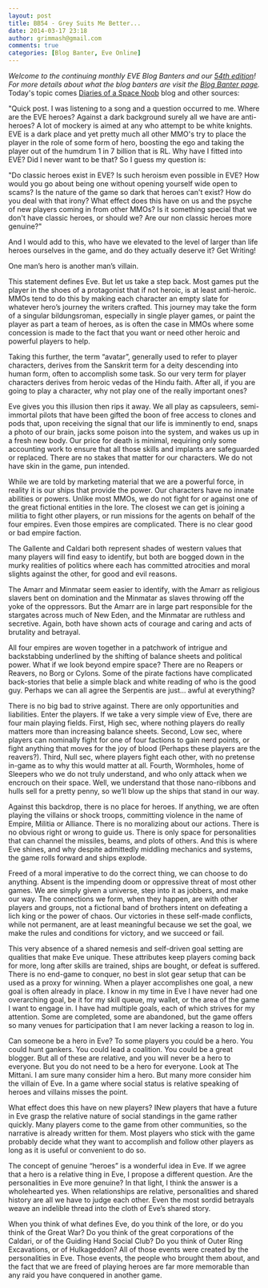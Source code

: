 ```yaml
---
layout: post
title: BB54 - Grey Suits Me Better...
date: 2014-03-17 23:18
author: grimmash@gmail.com
comments: true
categories: [Blog Banter, Eve Online]
---
```

<div><i>Welcome to the continuing monthly EVE Blog Banters and our <a href="http://www.ninveah.com/2014/03/blog-banter-54-heroes.html" target="_blank">54th edition</a>! For more details about what the blog banters are visit the <a href="http://www.ninveah.com/p/blog-banters.html" target="_blank">Blog Banter page</a>.</i></div>
Today's topic comes <a href="http://diaries-of-a-space-noob.blogspot.ca/2014/02/day-612-swashbucklin-in-brooklyn.html" target="_blank">Diaries of a Space Noob</a> blog and other sources:

"Quick post. I was listening to a song and a question occurred to me. Where are the EVE heroes? Against a dark background surely all we have are anti-heroes? A lot of mockery is aimed at any who attempt to be white knights. EVE is a dark place and yet pretty much all other MMO's try to place the player in the role of some form of hero, boosting the ego and taking the player out of the humdrum 1 in 7 billion that is RL. Why have I fitted into EVE? Did I never want to be that? So I guess my question is:

"Do classic heroes exist in EVE? Is such heroism even possible in EVE? How would you go about being one without opening yourself wide open to scams? Is the nature of the game so dark that heroes can't exist? How do you deal with that irony? What effect does this have on us and the psyche of new players coming in from other MMOs? Is it something special that we don't have classic heroes, or should we? Are our non classic heroes more genuine?"

And I would add to this, who have we elevated to the level of larger than life heroes ourselves in the game, and do they actually deserve it?
Get Writing!
<div>

One man’s hero is another man’s villain.

This statement defines Eve. But let us take a step back. Most games put the player in the shoes of a protagonist that if not heroic, is at least anti-heroic. MMOs tend to do this by making each character an empty slate for whatever hero’s journey the writers crafted. This journey may take the form of a singular bildungsroman, especially in single player games, or paint the player as part a team of heroes, as is often the case in MMOs where some concession is made to the fact that you want or need other heroic and powerful players to help.

Taking this further, the term “avatar”, generally used to refer to player characters, derives from the Sanskrit term for a deity descending into human form, often to accomplish some task. So our very term for player characters derives from heroic vedas of the Hindu faith. After all, if you are going to play a character, why not play one of the really important ones?

Eve gives you this illusion then rips it away. We all play as capsuleers, semi-immortal pilots that have been gifted the boon of free access to clones and pods that, upon receiving the signal that our life is imminently to end, snaps a photo of our brain, jacks some poison into the system, and wakes us up in a fresh new body. Our price for death is minimal, requiring only some accounting work to ensure that all those skills and implants are safeguarded or replaced. There are no stakes that matter for our characters. We do not have skin in the game, pun intended.

While we are told by marketing material that we are a powerful force, in reality it is our ships that provide the power. Our characters have no innate abilities or powers. Unlike most MMOs, we do not fight for or against one of the great fictional entities in the lore. The closest we can get is joining a militia to fight other players, or run missions for the agents on behalf of the four empires. Even those empires are complicated. There is no clear good or bad empire faction.

The Gallente and Caldari both represent shades of western values that many players will find easy to identify, but both are bogged down in the murky realities of politics where each has committed atrocities and moral slights against the other, for good and evil reasons.

The Amarr and Minmatar seem easier to identify, with the Amarr as religious slavers bent on domination and the Minmatar as slaves throwing off the yoke of the oppressors. But the Amarr are in large part responsible for the stargates across much of New Eden, and the Minmatar are ruthless and secretive. Again, both have shown acts of courage and caring and acts of brutality and betrayal.

All four empires are woven together in a patchwork of intrigue and backstabbing underlined by the shifting of balance sheets and political power. What if we look beyond empire space? There are no Reapers or Reavers, no Borg or Cylons. Some of the pirate factions have complicated back-stories that belie a simple black and white reading of who is the good guy. Perhaps we can all agree the Serpentis are just… awful at everything?

There is no big bad to strive against. There are only opportunities and liabilities. Enter the players. If we take a very simple view of Eve, there are four main playing fields. First, High sec, where nothing players do really matters more than increasing balance sheets. Second, Low sec, where players can nominally fight for one of four factions to gain nerd points, or fight anything that moves for the joy of blood (Perhaps these players are the reavers?). Third, Null sec, where players fight each other, with no pretense in-game as to why this would matter at all. Fourth, Wormholes, home of Sleepers who we do not truly understand, and who only attack when we encrouch on their space. Well, we understand that those nano-ribbons and hulls sell for a pretty penny, so we’ll blow up the ships that stand in our way.

Against this backdrop, there is no place for heroes. If anything, we are often playing the villains or shock troops, committing violence in the name of Empire, Militia or Alliance. There is no moralizing about our actions. There is no obvious right or wrong to guide us. There is only space for personalities that can channel the missiles, beams, and plots of others. And this is where Eve shines, and why despite admittedly middling mechanics and systems, the game rolls forward and ships explode.

Freed of a moral imperative to do the correct thing, we can choose to do anything. Absent is the impending doom or oppressive threat of most other games. We are simply given a universe, step into it as jobbers, and make our way. The connections we form, when they happen, are with other players and groups, not a fictional band of brothers intent on defeating a lich king or the power of chaos. Our victories in these self-made conflicts, while not permanent, are at least meaningful because we set the goal, we make the rules and conditions for victory, and we succeed or fail.

This very absence of a shared nemesis and self-driven goal setting are qualities that make Eve unique. These attributes keep players coming back for more, long after skills are trained, ships are bought, or defeat is suffered. There is no end-game to conquer, no best in slot gear setup that can be used as a proxy for winning. When a player accomplishes one goal, a new goal is often already in place. I know in my time in Eve I have never had one overarching goal, be it for my skill queue, my wallet, or the area of the game I want to engage in. I have had multiple goals, each of which strives for my attention. Some are completed, some are abandoned, but the game offers so many venues for participation that I am never lacking a reason to log in.

Can someone be a hero in Eve? To some players you could be a hero. You could hunt gankers. You could lead a coalition. You could be a great blogger. But all of these are relative, and you will never be a hero to everyone. But you do not need to be a hero for everyone. Look at The Mittani. I am sure many consider him a hero. But many more consider him the villain of Eve. In a game where social status is relative speaking of heroes and villains misses the point.

What effect does this have on new players? INew players that have a future in Eve grasp the relative nature of social standings in the game rather quickly. Many players come to the game from other communities, so the narrative is already written for them. Most players who stick with the game probably decide what they want to accomplish and follow other players as long as it is useful or convenient to do so.

The concept of genuine “heroes” is a wonderful idea in Eve. If we agree that a hero is a relative thing in Eve, I propose a different question. Are the personalities in Eve more genuine? In that light, I think the answer is a wholehearted yes. When relationships are relative, personalities and shared history are all we have to judge each other. Even the most sordid betrayals weave an indelible thread into the cloth of Eve’s shared story.

When you think of what defines Eve, do you think of the lore, or do you think of the Great War? Do you think of the great corporations of the Caldari, or of the Guiding Hand Social Club? Do you think of Outer Ring Excavations, or of Hulkageddon? All of those events were created by the personalities in Eve. Those events, the people who brought them about, and the fact that we are freed of playing heroes are far more memorable than any raid you have conquered in another game.

</div>
